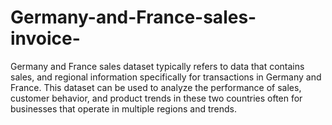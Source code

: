 # Germany-and-France-sales-invoice-
Germany and France sales dataset typically refers to data that contains sales, and regional information specifically for transactions in Germany and France. This dataset can be used to analyze the performance of sales, customer behavior, and product trends in these two countries often for businesses that operate in multiple regions and trends.
